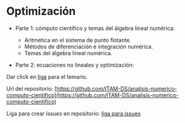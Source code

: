 # Optimización

* Parte 1: cómputo científico y temas del álgebra lineal numérica:

    * Aritmética en el sistema de punto flotante.
    * Métodos de diferenciación e integración numérica.
    * Temas del álgebra lineal numérica.
    
* Parte 2: ecuaciones no lineales y optimización:

Dar click en [liga](https://drive.google.com/file/d/1dj7bU5uN_ngEhUxhKL9YzCfPGLVc8Z0j/view?usp=sharing) para el temario.

Url del repositorio: [https://github.com/ITAM-DS/analisis-numerico-computo-cientifico](https://github.com/ITAM-DS/analisis-numerico-computo-cientifico)

Liga para crear *issues* en repositorio: [liga para issues](https://github.com/ITAM-DS/analisis-numerico-computo-cientifico/issues/new?title=Issue%20on&body=Your%20issue%20content%20here)    


